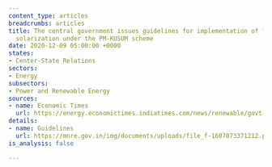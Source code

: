 ```yaml
---
content_type: articles
breadcrumbs: articles
title: The central government issues guidelines for implementation of feeder-level
  solarization under the PM-KUSUM scheme
date: 2020-12-09 05:00:00 +0000
states:
- Center-State Relations
sectors:
- Energy
subsectors:
- Power and Renewable Energy
sources:
- name: Economic Times
  url: https://energy.economictimes.indiatimes.com/news/renewable/govt-issues-guidelines-for-implementing-feeder-level-solarisation-under-pm-kusum-scheme/79576236
details:
- name: Guidelines
  url: https://mnre.gov.in/img/documents/uploads/file_f-1607073371212.pdf
is_analysis: false

---
```

